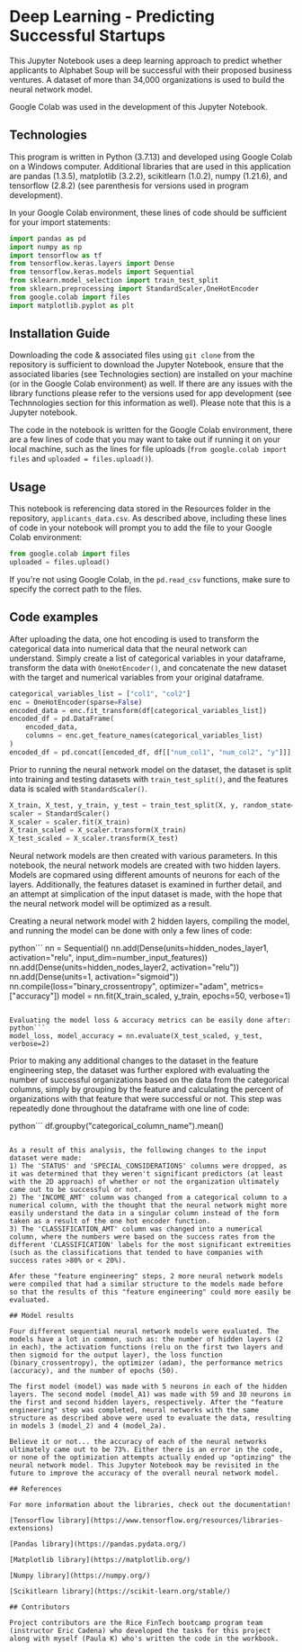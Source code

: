 # Deep Learning - Predicting Successful Startups

This Jupyter Notebook uses a deep learning approach to predict whether applicants to Alphabet Soup will be successful with their proposed business ventures. A dataset of more than 34,000 organizations is used to build the neural network model. 

Google Colab was used in the development of this Jupyter Notebook. 

## Technologies

This program is written in Python (3.7.13) and developed using Google Colab on a Windows computer. Additional libraries that are used in this application are pandas (1.3.5), matplotlib (3.2.2), scikitlearn (1.0.2), numpy (1.21.6), and tensorflow (2.8.2) (see parenthesis for versions used in program development).

In your Google Colab environment, these lines of code should be sufficient for your import statements: 

```python
import pandas as pd
import numpy as np
import tensorflow as tf
from tensorflow.keras.layers import Dense
from tensorflow.keras.models import Sequential
from sklearn.model_selection import train_test_split
from sklearn.preprocessing import StandardScaler,OneHotEncoder
from google.colab import files
import matplotlib.pyplot as plt
```

## Installation Guide

Downloading the code & associated files using `git clone` from the repository is sufficient to download the Jupyter Notebook, ensure that the associated libaries (see Technologies section) are installed on your machine (or in the Google Colab environment) as well. If there are any issues with the library functions please refer to the versions used for app development (see Technnologies section for this information as well).  Please note that this is a Jupyter notebook. 

The code in the notebook is written for the Google Colab environment, there are a few lines of code that you may want to take out if running it on your local machine, such as the lines for file uploads (`from google.colab import files` and `uploaded = files.upload()`). 

## Usage

This notebook is referencing data stored in the Resources folder in the repository, `applicants_data.csv`. As described above, including these lines of code in your notebook will prompt you to add the file to your Google Colab environment: 

```python
from google.colab import files
uploaded = files.upload()
```

If you're not using Google Colab, in the `pd.read_csv` functions, make sure to specify the correct path to the files.

## Code examples

After uploading the data, one hot encoding is used to transform the categorical data into numerical data that the neural network can understand. Simply create a list of categorical variables in your dataframe, transform the data with `OneHotEncoder()`, and concatenate the new dataset with the target and numerical variables from your original dataframe.

```python
categorical_variables_list = ["col1", "col2"]
enc = OneHotEncoder(sparse=False)
encoded_data = enc.fit_transform(df[categorical_variables_list])
encoded_df = pd.DataFrame(
    encoded_data,
    columns = enc.get_feature_names(categorical_variables_list)
)
encoded_df = pd.concat([encoded_df, df[["num_col1", "num_col2", "y"]]], axis=1)
```

Prior to running the neural network model on the dataset, the dataset is split into training and testing datasets with `train_test_split()`, and the features data is scaled with `StandardScaler()`.

```python
X_train, X_test, y_train, y_test = train_test_split(X, y, random_state=1)
scaler = StandardScaler()
X_scaler = scaler.fit(X_train)
X_train_scaled = X_scaler.transform(X_train)
X_test_scaled = X_scaler.transform(X_test)
```

Neural network models are then created with various parameters. In this notebook, the neural network models are created with two hidden layers. Models are copmared using different amounts of neurons for each of the layers. Additionally, the features dataset is examined in further detail, and an attempt at simplication of the input dataset is made, with the hope that the neural network model will be optimized as a result. 

Creating a neural network model with 2 hidden layers, compiling the model, and running the model can be done with only a few lines of code: 

python```
nn = Sequential()
nn.add(Dense(units=hidden_nodes_layer1, activation="relu", input_dim=number_input_features))
nn.add(Dense(units=hidden_nodes_layer2, activation="relu"))
nn.add(Dense(units=1, activation="sigmoid"))
nn.compile(loss="binary_crossentropy", optimizer="adam", metrics=["accuracy"])
model = nn.fit(X_train_scaled, y_train, epochs=50, verbose=1)
```

Evaluating the model loss & accuracy metrics can be easily done after: 
python```
model_loss, model_accuracy = nn.evaluate(X_test_scaled, y_test, verbose=2)
```

Prior to making any additional changes to the dataset in the feature engineering step, the dataset was further explored with evaluating the number of successful organizations based on the data from the categorical columns, simply by grouping by the feature and calculating the percent of organizations with that feature that were successful or not. This step was repeatedly done throughout the dataframe with one line of code: 

python```
df.groupby("categorical_column_name").mean()
```

As a result of this analysis, the following changes to the input dataset were made:
1) The 'STATUS' and 'SPECIAL_CONSIDERATIONS' columns were dropped, as it was determined that they weren't significant predictors (at least with the 2D approach) of whether or not the organization ultimately came out to be successful or not.
2) The 'INCOME_AMT' column was changed from a categorical column to a numerical column, with the thought that the neural network might more easily understand the data in a singular column instead of the form taken as a result of the one hot encoder function.
3) The 'CLASSIFICATION_AMT' column was changed into a numerical column, where the numbers were based on the success rates from the different 'CLASSIFICATION' labels for the most significant extremities (such as the classifications that tended to have companies with success rates >80% or < 20%).  

Afer these "feature engineering" steps, 2 more neural network models were compiled that had a similar structure to the models made before so that the results of this "feature engineering" could more easily be evaluated. 

## Model results

Four different sequential neural network models were evaluated. The models have a lot in common, such as: the number of hidden layers (2 in each), the activation functions (relu on the first two layers and then sigmoid for the output layer), the loss function (binary_crossentropy), the optimizer (adam), the performance metrics (accuracy), and the number of epochs (50).

The first model (model) was made with 5 neurons in each of the hidden layers. The second model (model_A1) was made with 59 and 30 neurons in the first and second hidden layers, respectively. After the "feature engineering" step was completed, neural networks with the same structure as described above were used to evaluate the data, resulting in models 3 (model_2) and 4 (model_2a). 

Believe it or not... the accuracy of each of the neural networks ultimately came out to be 73%. Either there is an error in the code, or none of the optimization attempts actually ended up "optimzing" the neural network model. This Jupyter Notebook may be revisited in the future to improve the accuracy of the overall neural network model.

## References

For more information about the libraries, check out the documentation!

[Tensorflow library](https://www.tensorflow.org/resources/libraries-extensions)

[Pandas library](https://pandas.pydata.org/)

[Matplotlib library](https://matplotlib.org/)

[Numpy library](https://numpy.org/)

[Scikitlearn library](https://scikit-learn.org/stable/)

## Contributors

Project contributors are the Rice FinTech bootcamp program team (instructor Eric Cadena) who developed the tasks for this project along with myself (Paula K) who's written the code in the workbook.
